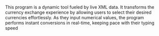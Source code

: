 This program is a dynamic tool fueled by live XML data. It transforms the currency exchange experience by allowing users to select their desired currencies effortlessly. As they input numerical values, the program performs instant conversions in real-time, keeping pace with their typing speed

